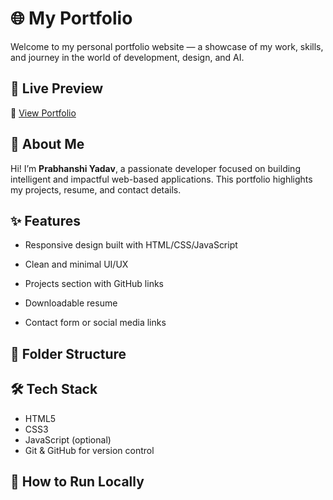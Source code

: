 # 🌐 My Portfolio


Welcome to my personal portfolio website — a showcase of my work, skills, and journey in the world of development, design, and AI.

## 🚀 Live Preview

🔗 [View Portfolio](https://prabhanshiyadav.github.io/My_Portfolio/)  



## 🧠 About Me

Hi! I’m **Prabhanshi Yadav**, a passionate developer focused on building intelligent and impactful web-based applications. This portfolio highlights my projects, resume, and contact details.



## ✨ Features

- Responsive design built with HTML/CSS/JavaScript

- Clean and minimal UI/UX

- Projects section with GitHub links

- Downloadable resume

- Contact form or social media links





## 📁 Folder Structure

 ## 🛠️ Tech Stack 
- HTML5 
- CSS3 
- JavaScript (optional) 
- Git & GitHub for version control 

## 📌 How to Run Locally 
```bash git clone https://github.com/Prabhanshiyadav/My_Portfolio.git cd My_Portfolio open index.html   # Or just open in any browser 

